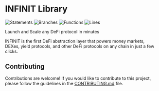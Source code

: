 # INFINIT Library

![Statements](#statements#)
![Branches](#branches#)
![Functions](#functions#)
![Lines](#lines#)

Launch and Scale any DeFi protocol in minutes

INFINIT is the first DeFi abstraction layer that powers money markets, DEXes, yield protocols,
and other DeFi protocols on any chain in just a few clicks.

## Contributing

Contributions are welcome! If you would like to contribute to this project, please follow the guidelines in the [CONTRIBUTING.md](CONTRIBUTING.md) file.

